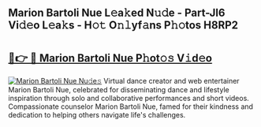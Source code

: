 ## Marion Bartoli Nue L𝚎a𝚔ed N𝚞𝚍e - Part-Jl6 Vi𝚍𝚎o L𝚎a𝚔s - H𝚘𝚝 O𝚗𝚕yf𝚊ns P𝚑𝚘tos H8RP2

# <h2><a href="http://kf3ho00.oniu.top/?m=Marion+Bartoli+Nue">🔗👉 🔴 Marion Bartoli Nue P𝚑ot𝚘𝚜 V𝚒d𝚎o</a></h2>

[![Marion Bartoli Nue Nu𝚍e𝚜](https://i.imgur.com/0qMVB7G.gif)](http://kf3ho00.oniu.top/?m=Marion+Bartoli+Nue)
Virtual dance creator and web entertainer Marion Bartoli Nue, celebrated for disseminating dance and lifestyle inspiration through solo and collaborative performances and short videos. Compassionate counselor Marion Bartoli Nue, famed for their kindness and dedication to helping others navigate life's challenges.  
